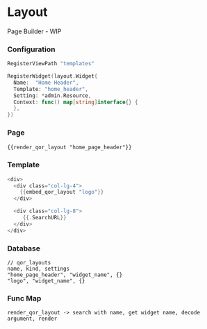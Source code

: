# Layout

Page Builder - WIP

### Configuration

```go
RegisterViewPath "templates"

RegisterWidget(layout.Widget{
  Name:  "Home Header",
  Template: "home_header",
  Setting: *admin.Resource,
  Context: func() map[string]interface{} {
  },
})
```

### Page

```html
{{render_qor_layout "home_page_header"}}
```

### Template

```go
<div>
  <div class="col-lg-4">
    {{embed_qor_layout "logo"}}
  </div>

  <div class="col-lg-8">
     {{.SearchURL}}
  </div>
</div>
```

### Database

```csv
// qor_layouts
name, kind, settings
"home_page_header", "widget_name", {}
"logo", "widget_name", {}
```

### Func Map

```
render_qor_layout -> search with name, get widget name, decode argument, render
```
